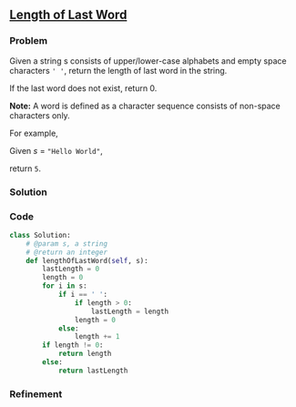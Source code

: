 ## [Length of Last Word](https://leetcode.com/problems/length-of-last-word/)

### Problem

Given a string s consists of upper/lower-case alphabets and empty space characters `' '`, return the length of last word in the string.

If the last word does not exist, return 0.

__Note:__ A word is defined as a character sequence consists of non-space characters only.

For example,

Given _s_ = `"Hello World"`,

return `5`. 

### Solution


### Code

``` Python
class Solution:
    # @param s, a string
    # @return an integer
    def lengthOfLastWord(self, s):
        lastLength = 0
        length = 0
        for i in s:
            if i == ' ':
                if length > 0:
                    lastLength = length
                length = 0
            else:
                length += 1
        if length != 0:
            return length
        else:
            return lastLength
```

### Refinement
